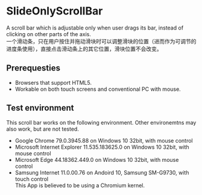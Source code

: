 # SlideOnlyScrollBar
A scroll bar which is adjustable only when user drags its bar, instead of clicking on other parts of the axis.  
一个滑动条，只在用户按住并拖动滑块时可以调整滑块的位置（进而作为可调节的进度条使用），直接点击滑动条上的其它位置，滑块位置不会改变。

## Prerequesties
* Browsers that support HTML5.
* Workable on both touch screens and conventional PC with mouse.

## Test environment
This scroll bar works on the following environment. Other environemtns may also work, but are not tested.

* Google Chrome 79.0.3945.88 on Windows 10 32bit, with mouse control
* Microsoft Internet Explorer 11.535.183625.0 on Windows 10 32bit, with mouse control
* Microsoft Edge 44.18362.449.0 on Windows 10 32bit, with mouse control
* Samsung Internet 11.0.00.76 on Andoird 10, Samsung SM-G9730, with touch control  
This App is believed to be using a Chromium kernel.
